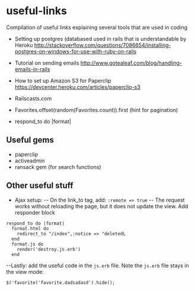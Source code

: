 # useful-links
Compilation of useful links explaining several tools that are used in coding

- Setting up postgres (databased used in rails that is understandable by Heroku
http://stackoverflow.com/questions/7086654/installing-postgres-on-windows-for-use-with-ruby-on-rails

- Tutorial on sending emails
http://www.gotealeaf.com/blog/handling-emails-in-rails

- How to set up Amazon S3 for Paperclip
https://devcenter.heroku.com/articles/paperclip-s3

- Railscasts.com

- Favorites.offset(random(Favorites.count)).first  (hint for pagination)
- respond_to do |format|

## Useful gems
- paperclip
- activeadmin
- ransack gem (for search functions)

## Other useful stuff
- Ajax setup:
-- On the link_to tag, add: ``` :remote => true ``` 
-- The request works without reloading the page, but it does not update the view. Add responder block
```
respond_to do |format|
  format.html do
    redirect_to "/index",:notice => "deletedL
  end
  format.js do
    render('destroy.js.erb')
  end
```

--Lastly: add the useful code in the ```js.erb``` file. Note the ```js.erb``` file stays in the view mode:
```
$('favorite('favorite.dadsadasd').hide();
```


